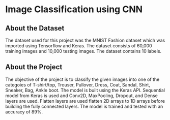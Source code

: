# Image Classification using CNN

## About the Dataset
The dataset used for this project was the MNIST Fashion dataset which was imported using Tensorflow and Keras. The dataset consists of 60,000 training images and 10,000 testing images. The dataset contains 10 labels.

## About the Project
The objective of the project is to classify the given images into one of the categoies of T-shirt/top, Trouser, Pullover, Dress, Coat, Sandal, Shirt, Sneaker, Bag, Ankle boot.
The model is built using the Keras API. Sequential model from Keras is used and Conv2D, MaxPooling, Dropout, and Dense layers are used. Flatten layers are used flatten 2D arrays to 1D arrays before building the fully connected layers. The model is trained and tested with an accuracy of 89%.
